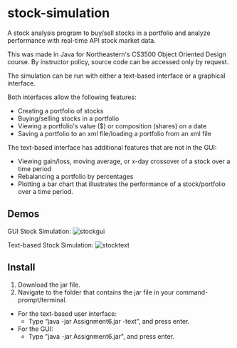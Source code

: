 # stock-simulation
A stock analysis program to buy/sell stocks in a portfolio and analyze performance with real-time API stock market data. 

This was made in Java for Northeastern's CS3500 Object Oriented Design course. By instructor policy, source code can be accessed only by request.

The simulation can be run with either a text-based interface or a graphical interface.

Both interfaces allow the following features:
  - Creating a portfolio of stocks
  - Buying/selling stocks in a portfolio
  - Viewing a portfolio's value ($) or composition (shares) on a date
  - Saving a portfolio to an xml file/loading a portfolio from an xml file
  
The text-based interface has additional features that are not in the GUI:
  - Viewing gain/loss, moving average, or x-day crossover of a stock over a time period
  - Rebalancing a portfolio by percentages
  - Plotting a bar chart that illustrates the performance of a stock/portfolio over a time period.

## Demos
GUI Stock Simulation: 
![stockgui](https://github.com/user-attachments/assets/43e9166a-59c0-4afa-b05c-b80a121908e5)

Text-based Stock Simulation: 
![stocktext](https://github.com/user-attachments/assets/873077c1-da2c-4e22-9c34-a5f0f50da7f3)

## Install
  1. Download the jar file.
  2. Navigate to the folder that contains the jar file in your command-prompt/terminal.
  - For the text-based user interface:
      - Type “java -jar Assignment6.jar -text”, and press enter.
  - For the GUI:
      - Type "java -jar Assignment6.jar", and press enter.
